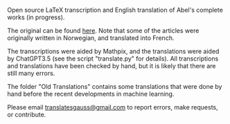 Open source LaTeX transcription and English translation of Abel's complete works (in progress).  

The original can be found <a href="https://archive.org/details/117742591">here</a>.  Note that some of the articles were originally written in Norwegian, and translated into French.

The transcriptions were aided by Mathpix, and the translations were aided by ChatGPT3.5 (see the script "translate.py" for details).  All transcriptions and translations have been checked by hand, but it is likely that there are still many errors.

The folder "Old Translations" contains some translations that were done by hand before the recent developments in machine learning.

Please email translatesgauss@gmail.com to report errors, make requests, or contribute. 


 
